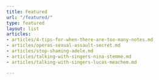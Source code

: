 ```yaml
---
title: Featured
url: "/featured/"
type: featured
layout: list
articles:
- articles/4-tips-for-when-there-are-too-many-notes.md
- articles/operas-sexual-assault-secret.md
- articles/stop-shaming-adele.md
- articles/talking-with-singers-nina-stemme.md
- articles/talking-with-singers-lucas-meachem.md

---
```

